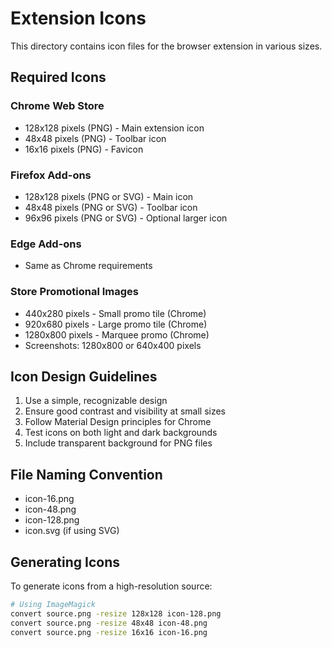 # Extension Icons

This directory contains icon files for the browser extension in various sizes.

## Required Icons

### Chrome Web Store
- 128x128 pixels (PNG) - Main extension icon
- 48x48 pixels (PNG) - Toolbar icon  
- 16x16 pixels (PNG) - Favicon

### Firefox Add-ons
- 128x128 pixels (PNG or SVG) - Main icon
- 48x48 pixels (PNG or SVG) - Toolbar icon
- 96x96 pixels (PNG or SVG) - Optional larger icon

### Edge Add-ons
- Same as Chrome requirements

### Store Promotional Images
- 440x280 pixels - Small promo tile (Chrome)
- 920x680 pixels - Large promo tile (Chrome) 
- 1280x800 pixels - Marquee promo (Chrome)
- Screenshots: 1280x800 or 640x400 pixels

## Icon Design Guidelines

1. Use a simple, recognizable design
2. Ensure good contrast and visibility at small sizes
3. Follow Material Design principles for Chrome
4. Test icons on both light and dark backgrounds
5. Include transparent background for PNG files

## File Naming Convention

- icon-16.png
- icon-48.png
- icon-128.png
- icon.svg (if using SVG)

## Generating Icons

To generate icons from a high-resolution source:

```bash
# Using ImageMagick
convert source.png -resize 128x128 icon-128.png
convert source.png -resize 48x48 icon-48.png
convert source.png -resize 16x16 icon-16.png
```